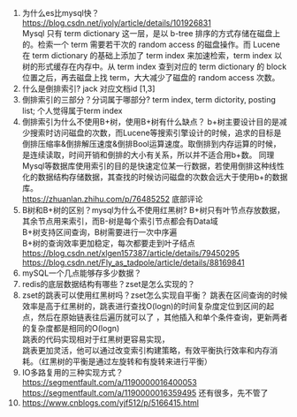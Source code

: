 1. 为什么es比mysql快？
https://blog.csdn.net/iyoly/article/details/101926831<br>
Mysql 只有 term dictionary 这一层，是以 b-tree 排序的方式存储在磁盘上的。检索一个 term 需要若干次的 random access 的磁盘操作。而 Lucene 在 term dictionary 的基础上添加了 term index 来加速检索，term index 以树的形式缓存在内存中。从 term index 查到对应的 term dictionary 的 block 位置之后，再去磁盘上找 term，大大减少了磁盘的 random access 次数。
2. 什么是倒排索引? jack 对应文档id [1,3]
3. 倒排索引的三部分？分词属于哪部分?
term index, term dictority, posting list; 个人觉得属于term index
4. 倒排索引为什么不使用B+树，使用B+树有什么缺点？
b+树主要设计目的是减少搜索时访问磁盘的次数，而Lucene等搜索引擎设计的时候，追求的目标是倒排压缩率&倒排解压速度&倒排Bool运算速度。取倒排到内存运算的时候，是连续读取，时间开销和倒排的大小有关系，所以并不适合用b+数。
同理Mysql等数据库使用索引的目的是快速定位某一行数据，若使用倒排这种线性化的数据结构存储数据，其查找的时候访问磁盘的次数会远大于使用b+的数据库。<br>
https://zhuanlan.zhihu.com/p/76485252 底部评论
5. B树和B+树的区别？mysql为什么不使用红黑树?
B+树只有叶节点存放数据，其余节点用来索引，而B-树是每个索引节点都会有Data域<br>
B+树支持区间查询，B树需要进行一次中序遍<br>
B+树的查询效率更加稳定，每次都要走到叶子结点<br>
https://blog.csdn.net/xlgen157387/article/details/79450295<br>
https://blog.csdn.net/Fly_as_tadpole/article/details/88169841<br>
6. mySQL一个几点能够存多少数据？
8. redis的底层数据结构有哪些？zset是怎么实现的？
9. zset的跳表可以使用红黑树吗？zset怎么实现自平衡？
跳表在区间查询的时候效率是高于红黑树的，跳表进行查找O(logn)的时间复杂度定位到区间的起点，然后在原始链表往后遍历就可以了 ，其他插入和单个条件查询，更新两者的复杂度都是相同的O(logn)<br>
跳表的代码实现相对于红黑树更容易实现，<br>
跳表更加灵活，他可以通过改变索引构建策略，有效平衡执行效率和内存消耗。（红黑树的平衡是通过左旋转和有旋转来进行平衡）<br>
10. IO多路复用的三种实现方式？
https://segmentfault.com/a/1190000016400053
https://segmentfault.com/a/1190000016359495
还有很多，先不管了
11. https://www.cnblogs.com/yjf512/p/5166415.html
